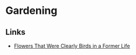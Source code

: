 # Gardening

## Links

- [Flowers That Were Clearly Birds in a Former Life](https://twitter.com/ferrisjabr/status/1291455210989080581)

